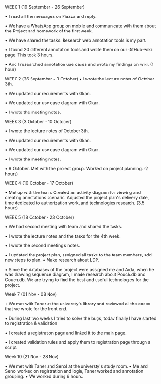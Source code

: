 WEEK 1 (19 September - 26 September)

•	I read all the messages on Piazza and reply.

•	We have a WhatsApp group on mobile and communicate with them about the Project and homework of the first week.

•	We have shared the tasks. Research web annotation tools is my part.

•	I found 20 different annotation tools and wrote them on our GitHub-wiki page. This took 3 hours.

•	And I researched annotation use cases and wrote my findings on wiki. (1 hour)

WEEK 2 (26 September - 3 October)
•	I wrote the lecture notes of October 3th.

•	We updated our requirements with Okan.

•	We updated our use case diagram with Okan.

•	I wrote the meeting notes.

WEEK 3 (3 October - 10 October)

•	I wrote the lecture notes of October 3th.

•	We updated our requirements with Okan.

•	We updated our use case diagram with Okan.

•	I wrote the meeting notes.

•	9 October. Met with the project group. Worked on project planning. (2 hours)

WEEK 4 (10 October - 17 October)

•	Met up with the team. Created an activity diagram for viewing and creating annotations scenario. Adjusted the project plan's delivery date, time dedicated to authorization work, and technologies research. (3.5 hours)

WEEK 5 (18 October - 23 October)

•	We had second meeting with team and shared the tasks.

•	I wrote the lecture notes and the tasks for the 4th week.

•	I wrote the second meeting’s notes.

•	I updated the project plan, assigned all tasks to the team members, add new steps to plan.
•	Make research about LDP.

•	Since the databases of the project were assigned me and Arda, when he was drawing sequence diagram, I made research about Pouch.db and Couch.db. We are trying to find the best and useful technologies for the project.

Week 7 (01 Nov - 08 Nov)

•	We met with Taner at the universty's library and reviewed all the codes that we wrote for the front end.

•	During last two weeks I tried to solve the bugs, today finally I have started to registration & validation

•	I created a registration page and linked it to the main page.

•	I created validation rules and apply them to registration page through a script.

Week 10 (21 Nov - 28 Nov)

•	We met with Taner and Senol at the universty's study room.
•	Me and Senol worked on registration and login, Taner worked and annotation grouping.
• We worked during 6 hours.
